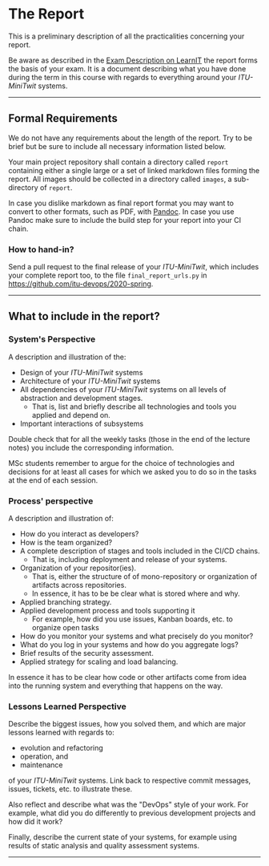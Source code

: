 # The Report

This is a preliminary description of all the practicalities concerning your report.


Be aware as described in the [Exam Description on LearnIT](https://learnit.itu.dk/local/coursebase/view.php?ciid=441) the report forms the basis of your exam. It is a document describing what you have done during the term in this course with regards to everything around your _ITU-MiniTwit_ systems.

---------

## Formal Requirements

We do not have any requirements about the length of the report. Try to be brief but be sure to include all necessary information listed below.

Your main project repository shall contain a directory called `report` containing either a single large or a set of linked markdown files forming the report. All images should be collected in a directory called `images`, a sub-directory of `report`.

In case you dislike markdown as final report format you may want to convert to other formats, such as PDF, with [Pandoc](https://pandoc.org/). In case you use Pandoc make sure to include the build step for your report into your CI chain.


### How to hand-in?

Send a pull request to the final release of your _ITU-MiniTwit_, which includes your complete report too, to the file `final_report_urls.py` in https://github.com/itu-devops/2020-spring.

---------

## What to include in the report?

### System's Perspective

A description and illustration of the:

  - Design of your _ITU-MiniTwit_ systems
  - Architecture of your _ITU-MiniTwit_ systems
  - All dependencies of your _ITU-MiniTwit_ systems on all levels of abstraction and development stages.
    - That is, list and briefly describe all technologies and tools you applied and depend on.
  - Important interactions of subsystems


Double check that for all the weekly tasks (those in the end of the lecture notes) you include the corresponding information.

MSc students remember to argue for the choice of technologies and decisions for at least all cases for which we asked you to do so in the tasks at the end of each session.


### Process' perspective

A description and illustration of:


  - How do you interact as developers?
  - How is the team organized?
  - A complete description of stages and tools included in the CI/CD chains.
    -  That is, including deployment and release of your systems.
  - Organization of your repositor(ies).
    - That is, either the structure of of mono-repository or organization of artifacts across repositories.
    - In essence, it has to be be clear what is stored where and why.
  - Applied branching strategy.
  - Applied development process and tools supporting it
    - For example, how did you use issues, Kanban boards, etc. to organize open tasks
  - How do you monitor your systems and what precisely do you monitor?
  - What do you log in your systems and how do you aggregate logs?
  - Brief results of the security assessment.
  - Applied strategy for scaling and load balancing.


In essence it has to be clear how code or other artifacts come from idea into the running system and everything that happens on the way.


### Lessons Learned Perspective

Describe the biggest issues, how you solved them, and which are major lessons learned with regards to:

  - evolution and refactoring 
  - operation, and
  - maintenance

of your _ITU-MiniTwit_ systems. Link back to respective commit messages, issues, tickets, etc. to illustrate these.


Also reflect and describe what was the "DevOps" style of your work. For example, what did you do differently to previous development projects and how did it work?



Finally, describe the current state of your systems, for example using results of static analysis and quality assessment systems.


---------
